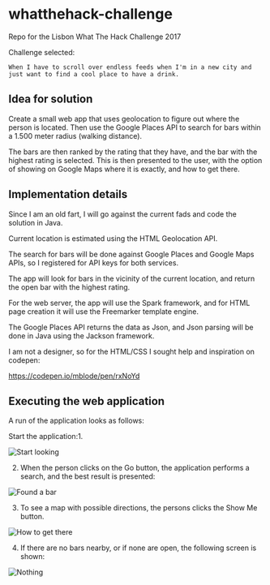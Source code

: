 # whatthehack-challenge

Repo for the Lisbon What The Hack Challenge 2017

Challenge selected:

`When I have to scroll over endless feeds when I'm in a new city
and just want to find a cool place to have a drink.`

## Idea for solution

Create a small web app that uses geolocation to figure out where the person is located. Then use the 
Google Places API to search for bars within a 1.500 meter radius (walking distance).

The bars are then ranked by the rating that they have, and the bar with the highest rating is selected.
This is then presented to the user, with the option of showing on Google Maps where it is exactly, and
how to get there.

## Implementation details

Since I am an old fart, I will go against the current fads and code the solution in Java.

Current location is estimated using the HTML Geolocation API.

The search for bars will be done against Google Places and Google Maps APIs, so I registered for API keys for both services.

The app will look for bars in the vicinity of the current location, and return the open bar with the highest rating.

For the web server, the app will use the Spark framework, and for HTML page creation it will use the 
Freemarker template engine.

The Google Places API returns the data as Json, and Json parsing will be done in Java using the Jackson framework.

I am not a designer, so for the HTML/CSS I sought help and inspiration on codepen:

https://codepen.io/mblode/pen/rxNoYd

## Executing the web application

A run of the application looks as follows:

Start the application:1. 


![Start looking](start_looking.png "Start")

2. When the person clicks on the Go button, the application performs a search, and the best result is presented:

![Found a bar](found_one.png "Found one!")

3. To see a map with possible directions, the persons clicks the Show Me button.

![How to get there](directions.png "Directions")

4. If there are no bars nearby, or if none are open, the following screen is shown:

![Nothing](nothing_is_open.png "Nothing open")

